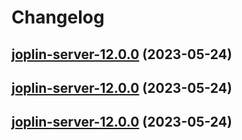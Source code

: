 # Changelog



## [joplin-server-12.0.0](https://github.com/truecharts/charts/compare/joplin-server-11.0.30...joplin-server-12.0.0) (2023-05-24)




## [joplin-server-12.0.0](https://github.com/truecharts/charts/compare/joplin-server-11.0.30...joplin-server-12.0.0) (2023-05-24)




## [joplin-server-12.0.0](https://github.com/truecharts/charts/compare/joplin-server-11.0.30...joplin-server-12.0.0) (2023-05-24)

